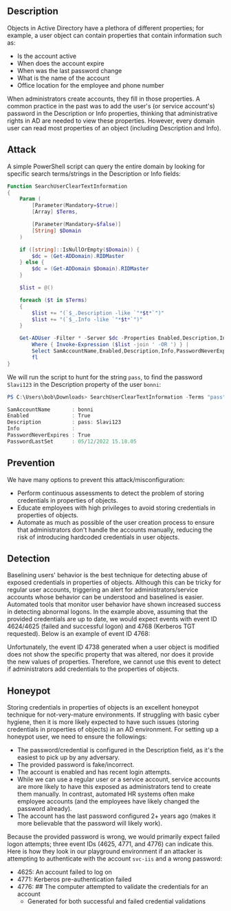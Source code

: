 ## Description

Objects in Active Directory have a plethora of different properties; for example, a user object can contain properties that contain information such as:

- Is the account active
- When does the account expire
- When was the last password change
- What is the name of the account
- Office location for the employee and phone number

When administrators create accounts, they fill in those properties. A common practice in the past was to add the user's (or service account's) password in the Description or Info properties, thinking that administrative rights in AD are needed to view these properties. However, every domain user can read most properties of an object (including Description and Info).

## Attack

A simple PowerShell script can query the entire domain by looking for specific search terms/strings in the Description or Info fields:

```powershell
Function SearchUserClearTextInformation
{
    Param (
        [Parameter(Mandatory=$true)]
        [Array] $Terms,

        [Parameter(Mandatory=$false)]
        [String] $Domain
    )

    if ([string]::IsNullOrEmpty($Domain)) {
        $dc = (Get-ADDomain).RIDMaster
    } else {
        $dc = (Get-ADDomain $Domain).RIDMaster
    }

    $list = @()

    foreach ($t in $Terms)
    {
        $list += "(`$_.Description -like `"*$t*`")"
        $list += "(`$_.Info -like `"*$t*`")"
    }

    Get-ADUser -Filter * -Server $dc -Properties Enabled,Description,Info,PasswordNeverExpires,PasswordLastSet |
        Where { Invoke-Expression ($list -join ' -OR ') } | 
        Select SamAccountName,Enabled,Description,Info,PasswordNeverExpires,PasswordLastSet | 
        fl
}
```

We will run the script to hunt for the string `pass`, to find the password `Slavi123` in the Description property of the user `bonni`:

```powershell
PS C:\Users\bob\Downloads> SearchUserClearTextInformation -Terms "pass"

SamAccountName       : bonni
Enabled              : True
Description          : pass: Slavi123
Info                 : 
PasswordNeverExpires : True
PasswordLastSet      : 05/12/2022 15.18.05
```

## Prevention

We have many options to prevent this attack/misconfiguration:

- Perform continuous assessments to detect the problem of storing credentials in properties of objects.
- Educate employees with high privileges to avoid storing credentials in properties of objects.
- Automate as much as possible of the user creation process to ensure that administrators don't handle the accounts manually, reducing the risk of introducing hardcoded credentials in user objects.

## Detection

Baselining users' behavior is the best technique for detecting abuse of exposed credentials in properties of objects. Although this can be tricky for regular user accounts, triggering an alert for administrators/service accounts whose behavior can be understood and baselined is easier. Automated tools that monitor user behavior have shown increased success in detecting abnormal logons. In the example above, assuming that the provided credentials are up to date, we would expect events with event ID 4624/4625 (failed and successful logon) and 4768 (Kerberos TGT requested). Below is an example of event ID 4768:

Unfortunately, the event ID 4738 generated when a user object is modified does not show the specific property that was altered, nor does it provide the new values of properties. Therefore, we cannot use this event to detect if administrators add credentials to the properties of objects.

## Honeypot

Storing credentials in properties of objects is an excellent honeypot technique for not-very-mature environments. If struggling with basic cyber hygiene, then it is more likely expected to have such issues (storing credentials in properties of objects) in an AD environment. For setting up a honeypot user, we need to ensure the followings:

- The password/credential is configured in the Description field, as it's the easiest to pick up by any adversary.
- The provided password is fake/incorrect.
- The account is enabled and has recent login attempts.
- While we can use a regular user or a service account, service accounts are more likely to have this exposed as administrators tend to create them manually. In contrast, automated HR systems often make employee accounts (and the employees have likely changed the password already).
- The account has the last password configured 2+ years ago (makes it more believable that the password will likely work).

Because the provided password is wrong, we would primarily expect failed logon attempts; three event IDs (4625, 4771, and 4776) can indicate this. Here is how they look in our playground environment if an attacker is attempting to authenticate with the account `svc-iis` and a wrong password:

- 4625: An account failed to log on
- 4771: Kerberos pre-authentication failed
- 4776: ## The computer attempted to validate the credentials for an account
	- Generated for both successful and failed credential validations
